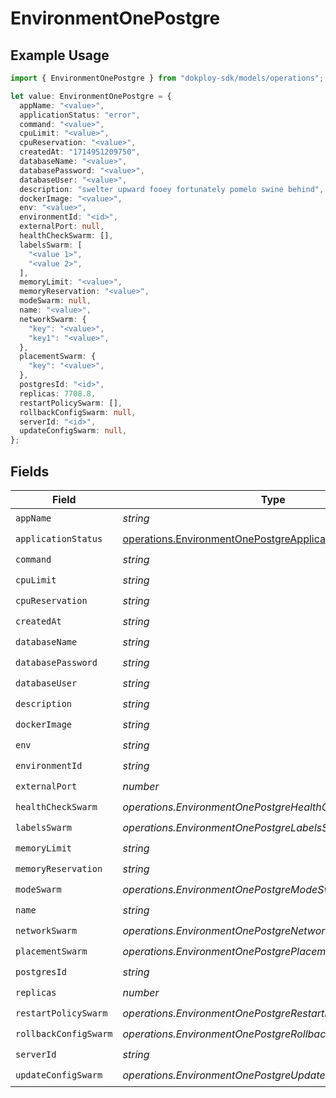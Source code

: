 # EnvironmentOnePostgre

## Example Usage

```typescript
import { EnvironmentOnePostgre } from "dokploy-sdk/models/operations";

let value: EnvironmentOnePostgre = {
  appName: "<value>",
  applicationStatus: "error",
  command: "<value>",
  cpuLimit: "<value>",
  cpuReservation: "<value>",
  createdAt: "1714951209750",
  databaseName: "<value>",
  databasePassword: "<value>",
  databaseUser: "<value>",
  description: "swelter upward fooey fortunately pomelo swine behind",
  dockerImage: "<value>",
  env: "<value>",
  environmentId: "<id>",
  externalPort: null,
  healthCheckSwarm: [],
  labelsSwarm: [
    "<value 1>",
    "<value 2>",
  ],
  memoryLimit: "<value>",
  memoryReservation: "<value>",
  modeSwarm: null,
  name: "<value>",
  networkSwarm: {
    "key": "<value>",
    "key1": "<value>",
  },
  placementSwarm: {
    "key": "<value>",
  },
  postgresId: "<id>",
  replicas: 7708.8,
  restartPolicySwarm: [],
  rollbackConfigSwarm: null,
  serverId: "<id>",
  updateConfigSwarm: null,
};
```

## Fields

| Field                                                                                                                  | Type                                                                                                                   | Required                                                                                                               | Description                                                                                                            |
| ---------------------------------------------------------------------------------------------------------------------- | ---------------------------------------------------------------------------------------------------------------------- | ---------------------------------------------------------------------------------------------------------------------- | ---------------------------------------------------------------------------------------------------------------------- |
| `appName`                                                                                                              | *string*                                                                                                               | :heavy_check_mark:                                                                                                     | N/A                                                                                                                    |
| `applicationStatus`                                                                                                    | [operations.EnvironmentOnePostgreApplicationStatus](../../models/operations/environmentonepostgreapplicationstatus.md) | :heavy_check_mark:                                                                                                     | N/A                                                                                                                    |
| `command`                                                                                                              | *string*                                                                                                               | :heavy_check_mark:                                                                                                     | N/A                                                                                                                    |
| `cpuLimit`                                                                                                             | *string*                                                                                                               | :heavy_check_mark:                                                                                                     | N/A                                                                                                                    |
| `cpuReservation`                                                                                                       | *string*                                                                                                               | :heavy_check_mark:                                                                                                     | N/A                                                                                                                    |
| `createdAt`                                                                                                            | *string*                                                                                                               | :heavy_check_mark:                                                                                                     | N/A                                                                                                                    |
| `databaseName`                                                                                                         | *string*                                                                                                               | :heavy_check_mark:                                                                                                     | N/A                                                                                                                    |
| `databasePassword`                                                                                                     | *string*                                                                                                               | :heavy_check_mark:                                                                                                     | N/A                                                                                                                    |
| `databaseUser`                                                                                                         | *string*                                                                                                               | :heavy_check_mark:                                                                                                     | N/A                                                                                                                    |
| `description`                                                                                                          | *string*                                                                                                               | :heavy_check_mark:                                                                                                     | N/A                                                                                                                    |
| `dockerImage`                                                                                                          | *string*                                                                                                               | :heavy_check_mark:                                                                                                     | N/A                                                                                                                    |
| `env`                                                                                                                  | *string*                                                                                                               | :heavy_check_mark:                                                                                                     | N/A                                                                                                                    |
| `environmentId`                                                                                                        | *string*                                                                                                               | :heavy_check_mark:                                                                                                     | N/A                                                                                                                    |
| `externalPort`                                                                                                         | *number*                                                                                                               | :heavy_check_mark:                                                                                                     | N/A                                                                                                                    |
| `healthCheckSwarm`                                                                                                     | *operations.EnvironmentOnePostgreHealthCheckSwarmUnion*                                                                | :heavy_check_mark:                                                                                                     | N/A                                                                                                                    |
| `labelsSwarm`                                                                                                          | *operations.EnvironmentOnePostgreLabelsSwarmUnion*                                                                     | :heavy_check_mark:                                                                                                     | N/A                                                                                                                    |
| `memoryLimit`                                                                                                          | *string*                                                                                                               | :heavy_check_mark:                                                                                                     | N/A                                                                                                                    |
| `memoryReservation`                                                                                                    | *string*                                                                                                               | :heavy_check_mark:                                                                                                     | N/A                                                                                                                    |
| `modeSwarm`                                                                                                            | *operations.EnvironmentOnePostgreModeSwarmUnion*                                                                       | :heavy_check_mark:                                                                                                     | N/A                                                                                                                    |
| `name`                                                                                                                 | *string*                                                                                                               | :heavy_check_mark:                                                                                                     | N/A                                                                                                                    |
| `networkSwarm`                                                                                                         | *operations.EnvironmentOnePostgreNetworkSwarmUnion*                                                                    | :heavy_check_mark:                                                                                                     | N/A                                                                                                                    |
| `placementSwarm`                                                                                                       | *operations.EnvironmentOnePostgrePlacementSwarmUnion*                                                                  | :heavy_check_mark:                                                                                                     | N/A                                                                                                                    |
| `postgresId`                                                                                                           | *string*                                                                                                               | :heavy_check_mark:                                                                                                     | N/A                                                                                                                    |
| `replicas`                                                                                                             | *number*                                                                                                               | :heavy_check_mark:                                                                                                     | N/A                                                                                                                    |
| `restartPolicySwarm`                                                                                                   | *operations.EnvironmentOnePostgreRestartPolicySwarmUnion*                                                              | :heavy_check_mark:                                                                                                     | N/A                                                                                                                    |
| `rollbackConfigSwarm`                                                                                                  | *operations.EnvironmentOnePostgreRollbackConfigSwarmUnion*                                                             | :heavy_check_mark:                                                                                                     | N/A                                                                                                                    |
| `serverId`                                                                                                             | *string*                                                                                                               | :heavy_check_mark:                                                                                                     | N/A                                                                                                                    |
| `updateConfigSwarm`                                                                                                    | *operations.EnvironmentOnePostgreUpdateConfigSwarmUnion*                                                               | :heavy_check_mark:                                                                                                     | N/A                                                                                                                    |